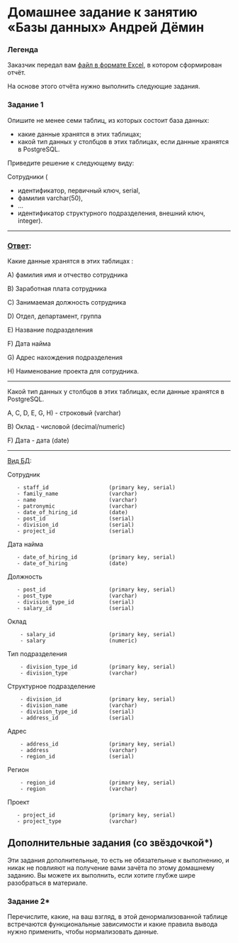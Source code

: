 # Домашнее задание к занятию «Базы данных» Андрей Дёмин

### Легенда

Заказчик передал вам [файл в формате Excel](https://github.com/netology-code/sdb-homeworks/blob/main/resources/hw-12-1.xlsx), в котором сформирован отчёт. 

На основе этого отчёта нужно выполнить следующие задания.

### Задание 1

Опишите не менее семи таблиц, из которых состоит база данных:

- какие данные хранятся в этих таблицах;
- какой тип данных у столбцов в этих таблицах, если данные хранятся в PostgreSQL.

Приведите решение к следующему виду:

Сотрудники (

- идентификатор, первичный ключ, serial,
- фамилия varchar(50),
- ...
- идентификатор структурного подразделения, внешний ключ, integer).

---

### <ins>Ответ</ins>:

Какие данные хранятся в этих таблицах :

A) фамилия имя и отчество сотрудника 

B) Заработная плата сотрудника

C) Занимаемая должность сотрудника

D) Отдел, департамент, группа

E) Название подразделения

F) Дата найма

G) Адрес нахождения подразделения

H) Наименование проекта для сотрудника.

---

Какой тип данных у столбцов в этих таблицах, если данные хранятся в PostgreSQL.

A, C, D, E, G, H) - строковый (varchar)

B) Оклад - числовой (decimal/numeric)

F) Дата - дата (date)

---

<ins>Вид БД</ins>:

Сотрудник
```
   - staff_id                   (primary key, serial)
   - family_name                (varchar)
   - name                       (varchar)
   - patronymic                 (varchar)
   - date_of_hiring_id          (date)
   - post_id                    (serial)
   - division_id                (serial)
   - project_id                 (serial)
```
Дата найма
```
   - date_of_hiring_id          (primary key, serial)
   - date_of_hiring             (date)    
```
Должность
```
   - post_id                    (primary key, serial)
   - post_type                  (varchar)    
   - division_type_id           (serial)
   - salary_id                  (serial)
```
Оклад
```
    - salary_id                 (primary key, serial)
    - salary                    (numeric) 
```
Тип подразделения
```
    - division_type_id          (primary key, serial)
    - division_type             (varchar)    
```    
Структурное подразделение
```
    - division_id               (primary key, serial)
    - division_name             (varchar)
    - division_type_id          (serial)
    - address_id                (serial)
```    
Адрес
```
    - address_id                (primary key, serial)   
    - address                   (varchar)
    - region_id                 (serial)    
```    
Регион
```
    - region_id                 (primary key, serial)
    - region                    (varchar)
```

Проект
```
   - project_id                 (primary key, serial)
   - project_type               (varchar)
```

## Дополнительные задания (со звёздочкой*)
Эти задания дополнительные, то есть не обязательные к выполнению, и никак не повлияют на получение вами зачёта по этому домашнему заданию. Вы можете их выполнить, если хотите глубже шире разобраться в материале.

### Задание 2*

Перечислите, какие, на ваш взгляд, в этой денормализованной таблице встречаются функциональные зависимости и какие правила вывода нужно применить, чтобы нормализовать данные.
